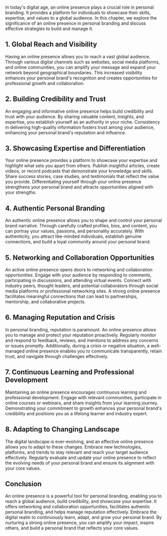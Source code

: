 
In today's digital age, an online presence plays a crucial role in personal branding. It provides a platform for individuals to showcase their skills, expertise, and values to a global audience. In this chapter, we explore the significance of an online presence in personal branding and discuss effective strategies to build and manage it.

## 1\. Global Reach and Visibility

Having an online presence allows you to reach a vast global audience. Through various digital channels such as websites, social media platforms, and online communities, you can amplify your message and expand your network beyond geographical boundaries. This increased visibility enhances your personal brand's recognition and creates opportunities for professional growth and collaboration.

## 2\. Building Credibility and Trust

An engaging and informative online presence helps build credibility and trust with your audience. By sharing valuable content, insights, and expertise, you establish yourself as an authority in your niche. Consistency in delivering high-quality information fosters trust among your audience, enhancing your personal brand's reputation and influence.

## 3\. Showcasing Expertise and Differentiation

Your online presence provides a platform to showcase your expertise and highlight what sets you apart from others. Publish insightful articles, create videos, or record podcasts that demonstrate your knowledge and skills. Share success stories, case studies, and testimonials that reflect the value you provide. Differentiating yourself through your online presence strengthens your personal brand and attracts opportunities aligned with your strengths.

## 4\. Authentic Personal Branding

An authentic online presence allows you to shape and control your personal brand narrative. Through carefully crafted profiles, bios, and content, you can portray your values, passions, and personality accurately. With authenticity, you attract like-minded individuals, establish genuine connections, and build a loyal community around your personal brand.

## 5\. Networking and Collaboration Opportunities

An active online presence opens doors to networking and collaboration opportunities. Engage with your audience by responding to comments, participating in discussions, and attending virtual events. Connect with industry peers, thought leaders, and potential collaborators through social media platforms or professional networking sites. A strong online presence facilitates meaningful connections that can lead to partnerships, mentorship, and collaborative projects.

## 6\. Managing Reputation and Crisis

In personal branding, reputation is paramount. An online presence allows you to manage and protect your reputation proactively. Regularly monitor and respond to feedback, reviews, and mentions to address any concerns or issues promptly. Additionally, during a crisis or negative situation, a well-managed online presence enables you to communicate transparently, retain trust, and navigate through challenges effectively.

## 7\. Continuous Learning and Professional Development

Maintaining an online presence encourages continuous learning and professional development. Engage with relevant communities, participate in online courses or webinars, and share insights from your learning journey. Demonstrating your commitment to growth enhances your personal brand's credibility and positions you as a lifelong learner and industry expert.

## 8\. Adapting to Changing Landscape

The digital landscape is ever-evolving, and an effective online presence allows you to adapt to these changes. Embrace new technologies, platforms, and trends to stay relevant and reach your target audience effectively. Regularly evaluate and update your online presence to reflect the evolving needs of your personal brand and ensure its alignment with your core values.

## Conclusion

An online presence is a powerful tool for personal branding, enabling you to reach a global audience, build credibility, and showcase your expertise. It offers networking and collaboration opportunities, facilitates authentic personal branding, and helps manage reputation effectively. Embrace the digital realm to continuously learn, adapt, and grow your personal brand. By nurturing a strong online presence, you can amplify your impact, inspire others, and build a personal brand that reflects your core values.
